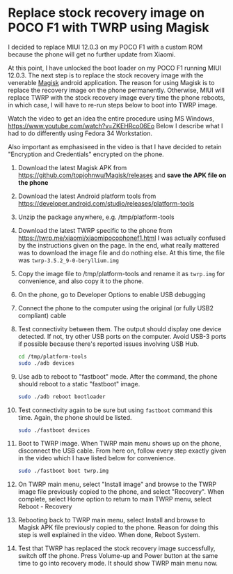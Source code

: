 # Replace stock recovery image on POCO F1 with TWRP using Magisk

I decided to replace MIUI 12.0.3 on my POCO F1 with a custom ROM because the phone will get no further update from Xiaomi.

At this point, I have unlocked the boot loader on my POCO F1 running MIUI 12.0.3. The next step is to replace the stock recovery image with
the venerable [Magisk](https://github.com/topjohnwu/Magisk) android application. The reason for using Magisk is to replace the recovery image
on the phone permanently. Otherwise, MIUI will replace TWRP with the stock
recovery image every time the phone reboots, in which case, I will have to
re-run steps below to boot into TWRP image.

Watch the video to get an idea the entire procedure using MS Windows, <https://www.youtube.com/watch?v=ZKEHRco06Eo> Below I describe what I had to do differently using Fedora 34 Workstation.

Also important as emphasiseed in the video is that I have decided to retain "Encryption and Credentials" encrypted on the phone.

1. Download the latest Magisk APK from <https://github.com/topjohnwu/Magisk/releases> and **save the APK file on the phone**

1. Download the latest Android platform tools from <https://developer.android.com/studio/releases/platform-tools>

1. Unzip the package anywhere, e.g. /tmp/platform-tools

1. Download the latest TWRP specific to the phone from <https://twrp.me/xiaomi/xiaomipocophonef1.html> I was actually confused by the instructions given on the page. In the end, what really mattered was to download the image file and do nothing else. At this time, the file was `twrp-3.5.2_9-0-beryllium.img`

1. Copy the image file to /tmp/platform-tools and rename it as `twrp.img` for convenience, and also copy it to the phone.

1. On the phone, go to Developer Options to enable USB debugging

1. Connect the phone to the computer using the original (or fully USB2 compliant) cable

1. Test connectivity between them. The output should display one device detected. If not, try other USB ports on the computer. Avoid USB-3 ports if possible because there's reported issues involving USB Hub.

    ```sh
    cd /tmp/platform-tools
    sudo ./adb devices
    ```

1. Use adb to reboot to "fastboot" mode. After the command, the phone should reboot to a static "fastboot" image.

    ```sh
    sudo ./adb reboot bootloader
    ```

1. Test connectivity again to be sure but using `fastboot` command this time. Again, the phone should be listed.

    ```sh
    sudo ./fastboot devices
    ```

1. Boot to TWRP image. When TWRP main menu shows up on the phone, disconnect the USB cable. From here on, follow every step exactly given in the video which I have listed below for convenience.

    ```sh
    sudo ./fastboot boot twrp.img
    ```

1. On TWRP main menu, select "Install image" and browse to the TWRP image file previously copied to the phone, and select "Recovery". When complete,
select Home option to return to main TWRP menu, select Reboot - Recovery

1. Rebooting back to TWRP main menu, select Install and browse to Magisk APK file previously copied to the phone. Reason for doing this step is well explained in the video. When done, Reboot System.

1. Test that TWRP has replaced the stock recovery image successfully, switch off the phone. Press Volume-up and Power button at the same time to go into recovery mode. It should show TWRP main menu now.
